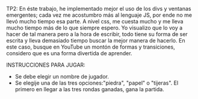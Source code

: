 <!-- Sobre el practico -->
TP2:
En éste trabajo, he implementado mejor el uso de los divs y ventanas emergentes; cada vez me acostumbro más al lenguaje JS, por
ende no me llevó mucho tiempo esa parte.
A nivel css, me cuesta mucho y me lleva mucho tiempo más de lo que siempre espero. Yo visualizo que lo voy a hacer de tal manera
pero a la hora de escribir, todo tiene su forma de ser escrita y lleva demasiado tiempo buscar la mejor manera de hacerlo. En
este caso, busque en YouTube un montón de formas y transiciones, considero que es una forma divertida de aprender. 

<!-- Para un usuario -->
INSTRUCCIONES PARA JUGAR:
- Se debe elegir un nombre de jugador.
- Se elegije una de las tres opciones:"piedra", "papel" o "tijeras".
El primero en llegar a las tres rondas ganadas, gana la partida.